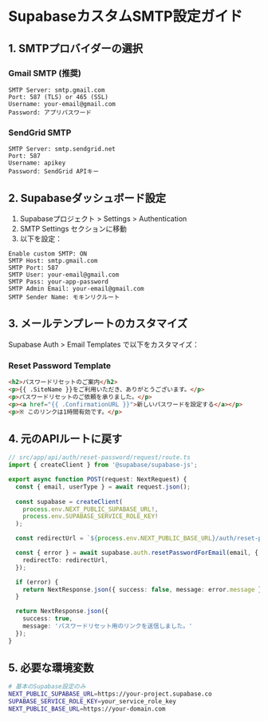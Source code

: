 # SupabaseカスタムSMTP設定ガイド

## 1. SMTPプロバイダーの選択

### Gmail SMTP (推奨)
```
SMTP Server: smtp.gmail.com
Port: 587 (TLS) or 465 (SSL)
Username: your-email@gmail.com
Password: アプリパスワード
```

### SendGrid SMTP
```
SMTP Server: smtp.sendgrid.net
Port: 587
Username: apikey
Password: SendGrid APIキー
```

## 2. Supabaseダッシュボード設定

1. Supabaseプロジェクト > Settings > Authentication
2. SMTP Settings セクションに移動
3. 以下を設定：

```
Enable custom SMTP: ON
SMTP Host: smtp.gmail.com
SMTP Port: 587
SMTP User: your-email@gmail.com
SMTP Pass: your-app-password
SMTP Admin Email: your-email@gmail.com
SMTP Sender Name: モキンリクルート
```

## 3. メールテンプレートのカスタマイズ

Supabase Auth > Email Templates で以下をカスタマイズ：

### Reset Password Template
```html
<h2>パスワードリセットのご案内</h2>
<p>{{ .SiteName }}をご利用いただき、ありがとうございます。</p>
<p>パスワードリセットのご依頼を承りました。</p>
<p><a href="{{ .ConfirmationURL }}">新しいパスワードを設定する</a></p>
<p>※ このリンクは1時間有効です。</p>
```

## 4. 元のAPIルートに戻す

```typescript
// src/app/api/auth/reset-password/request/route.ts
import { createClient } from '@supabase/supabase-js';

export async function POST(request: NextRequest) {
  const { email, userType } = await request.json();
  
  const supabase = createClient(
    process.env.NEXT_PUBLIC_SUPABASE_URL!,
    process.env.SUPABASE_SERVICE_ROLE_KEY!
  );

  const redirectUrl = `${process.env.NEXT_PUBLIC_BASE_URL}/auth/reset-password/complete?type=${userType}`;

  const { error } = await supabase.auth.resetPasswordForEmail(email, {
    redirectTo: redirectUrl,
  });

  if (error) {
    return NextResponse.json({ success: false, message: error.message }, { status: 400 });
  }

  return NextResponse.json({ 
    success: true, 
    message: 'パスワードリセット用のリンクを送信しました。' 
  });
}
```

## 5. 必要な環境変数

```bash
# 基本のSupabase設定のみ
NEXT_PUBLIC_SUPABASE_URL=https://your-project.supabase.co
SUPABASE_SERVICE_ROLE_KEY=your_service_role_key
NEXT_PUBLIC_BASE_URL=https://your-domain.com
``` 